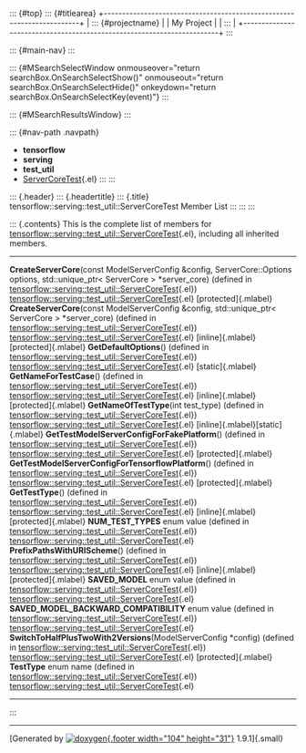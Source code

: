 ::: {#top}
::: {#titlearea}
+-----------------------------------------------------------------------+
| ::: {#projectname}                                                    |
| My Project                                                            |
| :::                                                                   |
+-----------------------------------------------------------------------+
:::

::: {#main-nav}
:::

::: {#MSearchSelectWindow onmouseover="return searchBox.OnSearchSelectShow()" onmouseout="return searchBox.OnSearchSelectHide()" onkeydown="return searchBox.OnSearchSelectKey(event)"}
:::

::: {#MSearchResultsWindow}
:::

::: {#nav-path .navpath}
-   **tensorflow**
-   **serving**
-   **test\_util**
-   [ServerCoreTest](classtensorflow_1_1serving_1_1test__util_1_1ServerCoreTest.html){.el}
:::
:::

::: {.header}
::: {.headertitle}
::: {.title}
tensorflow::serving::test\_util::ServerCoreTest Member List
:::
:::
:::

::: {.contents}
This is the complete list of members for
[tensorflow::serving::test\_util::ServerCoreTest](classtensorflow_1_1serving_1_1test__util_1_1ServerCoreTest.html){.el},
including all inherited members.

  -------------------------------------------------------------------------------------------------------------------------------------------------------------------------------------------------------------------------------------------------------------------------- ------------------------------------------------------------------------------------------------------------------------- ---------------------------------------
  **CreateServerCore**(const ModelServerConfig &config, ServerCore::Options options, std::unique\_ptr\< ServerCore \> \*server\_core) (defined in [tensorflow::serving::test\_util::ServerCoreTest](classtensorflow_1_1serving_1_1test__util_1_1ServerCoreTest.html){.el})   [tensorflow::serving::test\_util::ServerCoreTest](classtensorflow_1_1serving_1_1test__util_1_1ServerCoreTest.html){.el}   [protected]{.mlabel}
  **CreateServerCore**(const ModelServerConfig &config, std::unique\_ptr\< ServerCore \> \*server\_core) (defined in [tensorflow::serving::test\_util::ServerCoreTest](classtensorflow_1_1serving_1_1test__util_1_1ServerCoreTest.html){.el})                                [tensorflow::serving::test\_util::ServerCoreTest](classtensorflow_1_1serving_1_1test__util_1_1ServerCoreTest.html){.el}   [inline]{.mlabel}[protected]{.mlabel}
  **GetDefaultOptions**() (defined in [tensorflow::serving::test\_util::ServerCoreTest](classtensorflow_1_1serving_1_1test__util_1_1ServerCoreTest.html){.el})                                                                                                               [tensorflow::serving::test\_util::ServerCoreTest](classtensorflow_1_1serving_1_1test__util_1_1ServerCoreTest.html){.el}   [static]{.mlabel}
  **GetNameForTestCase**() (defined in [tensorflow::serving::test\_util::ServerCoreTest](classtensorflow_1_1serving_1_1test__util_1_1ServerCoreTest.html){.el})                                                                                                              [tensorflow::serving::test\_util::ServerCoreTest](classtensorflow_1_1serving_1_1test__util_1_1ServerCoreTest.html){.el}   [inline]{.mlabel}[protected]{.mlabel}
  **GetNameOfTestType**(int test\_type) (defined in [tensorflow::serving::test\_util::ServerCoreTest](classtensorflow_1_1serving_1_1test__util_1_1ServerCoreTest.html){.el})                                                                                                 [tensorflow::serving::test\_util::ServerCoreTest](classtensorflow_1_1serving_1_1test__util_1_1ServerCoreTest.html){.el}   [inline]{.mlabel}[static]{.mlabel}
  **GetTestModelServerConfigForFakePlatform**() (defined in [tensorflow::serving::test\_util::ServerCoreTest](classtensorflow_1_1serving_1_1test__util_1_1ServerCoreTest.html){.el})                                                                                         [tensorflow::serving::test\_util::ServerCoreTest](classtensorflow_1_1serving_1_1test__util_1_1ServerCoreTest.html){.el}   [protected]{.mlabel}
  **GetTestModelServerConfigForTensorflowPlatform**() (defined in [tensorflow::serving::test\_util::ServerCoreTest](classtensorflow_1_1serving_1_1test__util_1_1ServerCoreTest.html){.el})                                                                                   [tensorflow::serving::test\_util::ServerCoreTest](classtensorflow_1_1serving_1_1test__util_1_1ServerCoreTest.html){.el}   [protected]{.mlabel}
  **GetTestType**() (defined in [tensorflow::serving::test\_util::ServerCoreTest](classtensorflow_1_1serving_1_1test__util_1_1ServerCoreTest.html){.el})                                                                                                                     [tensorflow::serving::test\_util::ServerCoreTest](classtensorflow_1_1serving_1_1test__util_1_1ServerCoreTest.html){.el}   [inline]{.mlabel}[protected]{.mlabel}
  **NUM\_TEST\_TYPES** enum value (defined in [tensorflow::serving::test\_util::ServerCoreTest](classtensorflow_1_1serving_1_1test__util_1_1ServerCoreTest.html){.el})                                                                                                       [tensorflow::serving::test\_util::ServerCoreTest](classtensorflow_1_1serving_1_1test__util_1_1ServerCoreTest.html){.el}   
  **PrefixPathsWithURIScheme**() (defined in [tensorflow::serving::test\_util::ServerCoreTest](classtensorflow_1_1serving_1_1test__util_1_1ServerCoreTest.html){.el})                                                                                                        [tensorflow::serving::test\_util::ServerCoreTest](classtensorflow_1_1serving_1_1test__util_1_1ServerCoreTest.html){.el}   [inline]{.mlabel}[protected]{.mlabel}
  **SAVED\_MODEL** enum value (defined in [tensorflow::serving::test\_util::ServerCoreTest](classtensorflow_1_1serving_1_1test__util_1_1ServerCoreTest.html){.el})                                                                                                           [tensorflow::serving::test\_util::ServerCoreTest](classtensorflow_1_1serving_1_1test__util_1_1ServerCoreTest.html){.el}   
  **SAVED\_MODEL\_BACKWARD\_COMPATIBILITY** enum value (defined in [tensorflow::serving::test\_util::ServerCoreTest](classtensorflow_1_1serving_1_1test__util_1_1ServerCoreTest.html){.el})                                                                                  [tensorflow::serving::test\_util::ServerCoreTest](classtensorflow_1_1serving_1_1test__util_1_1ServerCoreTest.html){.el}   
  **SwitchToHalfPlusTwoWith2Versions**(ModelServerConfig \*config) (defined in [tensorflow::serving::test\_util::ServerCoreTest](classtensorflow_1_1serving_1_1test__util_1_1ServerCoreTest.html){.el})                                                                      [tensorflow::serving::test\_util::ServerCoreTest](classtensorflow_1_1serving_1_1test__util_1_1ServerCoreTest.html){.el}   [protected]{.mlabel}
  **TestType** enum name (defined in [tensorflow::serving::test\_util::ServerCoreTest](classtensorflow_1_1serving_1_1test__util_1_1ServerCoreTest.html){.el})                                                                                                                [tensorflow::serving::test\_util::ServerCoreTest](classtensorflow_1_1serving_1_1test__util_1_1ServerCoreTest.html){.el}   
  -------------------------------------------------------------------------------------------------------------------------------------------------------------------------------------------------------------------------------------------------------------------------- ------------------------------------------------------------------------------------------------------------------------- ---------------------------------------
:::

------------------------------------------------------------------------

[Generated by [![doxygen](doxygen.svg){.footer width="104"
height="31"}](https://www.doxygen.org/index.html) 1.9.1]{.small}
